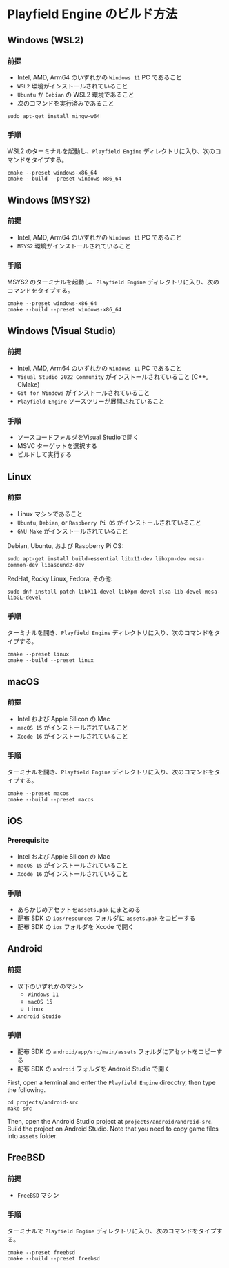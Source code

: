 Playfield Engine のビルド方法
=============================

## Windows (WSL2)

### 前提

* Intel, AMD, Arm64 のいずれかの `Windows 11` PC であること
* `WSL2` 環境がインストールされていること
* `Ubuntu` か `Debian` の WSL2 環境であること
* 次のコマンドを実行済みであること
```
sudo apt-get install mingw-w64
```

### 手順

WSL2 のターミナルを起動し、`Playfield Engine` ディレクトリに入り、次のコマンドをタイプする。

```
cmake --preset windows-x86_64
cmake --build --preset windows-x86_64
```

## Windows (MSYS2)

### 前提

* Intel, AMD, Arm64 のいずれかの `Windows 11` PC であること
* `MSYS2` 環境がインストールされていること

### 手順

MSYS2 のターミナルを起動し、`Playfield Engine` ディレクトリに入り、次のコマンドをタイプする。

```
cmake --preset windows-x86_64
cmake --build --preset windows-x86_64
```

## Windows (Visual Studio)

### 前提

* Intel, AMD, Arm64 のいずれかの `Windows 11` PC であること
* `Visual Studio 2022 Community` がインストールされていること (C++, CMake)
* `Git for Windows` がインストールされていること
* `Playfield Engine` ソースツリーが展開されていること

### 手順

- ソースコードフォルダをVisual Studioで開く
- MSVC ターゲットを選択する
- ビルドして実行する

## Linux

### 前提

* Linux マシンであること
* `Ubuntu`, `Debian`, or `Raspberry Pi OS` がインストールされていること
* `GNU Make` がインストールされていること

Debian, Ubuntu, および Raspberry Pi OS:
```
sudo apt-get install build-essential libx11-dev libxpm-dev mesa-common-dev libasound2-dev
```

RedHat, Rocky Linux, Fedora, その他:
```
sudo dnf install patch libX11-devel libXpm-devel alsa-lib-devel mesa-libGL-devel
```

### 手順

ターミナルを開き、`Playfield Engine` ディレクトリに入り、次のコマンドをタイプする。

```
cmake --preset linux
cmake --build --preset linux
```

## macOS

### 前提

* Intel および Apple Silicon の Mac
* `macOS 15` がインストールされていること
* `Xcode 16` がインストールされていること

### 手順

ターミナルを開き、`Playfield Engine` ディレクトリに入り、次のコマンドをタイプする。

```
cmake --preset macos
cmake --build --preset macos
```

## iOS

### Prerequisite

* Intel および Apple Silicon の Mac
* `macOS 15` がインストールされていること
* `Xcode 16` がインストールされていること

### 手順

- あらかじめアセットを`assets.pak` にまとめる
- 配布 SDK の `ios/resources` フォルダに `assets.pak` をコピーする
- 配布 SDK の `ios` フォルダを Xcode で開く

## Android

### 前提

* 以下のいずれかのマシン
    * `Windows 11`
    * `macOS 15`
    * `Linux`
* `Android Studio`

### 手順

- 配布 SDK の `android/app/src/main/assets` フォルダにアセットをコピーする
- 配布 SDK の `android` フォルダを Android Studio で開く

First, open a terminal and enter the `Playfield Engine` direcotry, then type the following.

```
cd projects/android-src
make src
```

Then, open the Android Studio project at `projects/android/android-src`.
Build the project on Android Studio.
Note that you need to copy game files into `assets` folder.

## FreeBSD

### 前提

* `FreeBSD` マシン

### 手順

ターミナルで `Playfield Engine` ディレクトリに入り、次のコマンドをタイプする。

```
cmake --preset freebsd
cmake --build --preset freebsd
```
